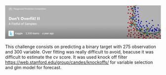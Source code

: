 <p align="center">
  <img src="https://github.com/DavideStenner/Kaggle/blob/master/Dont%20Overfit/image.png" />
</p>

This challenge consists on predicting a binary target with 275 observation and 300 variable.
Over fitting was really difficult to avoid, beacuse it was difficult to estimate the cv score. 
It was used knock off filter https://web.stanford.edu/group/candes/knockoffs/ for variable selection and glm model for forecast.
